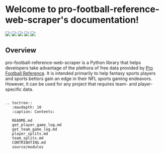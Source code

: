 # Welcome to pro-football-reference-web-scraper's documentation!

[![](https://img.shields.io/github/license/mjk2244/pro-football-reference-web-scraper)](https://opensource.org/licenses/Apache-2.0) ![](https://img.shields.io/github/issues/mjk2244/pro-football-reference-web-scraper) [![](https://codecov.io/gh/mjk2244/pro-football-reference-web-scraper/branch/main/graph/badge.svg?token=OTGOR2M0CY)](https://codecov.io/gh/mjk2244/pro-football-reference-web-scraper) [![](https://img.shields.io/github/actions/workflow/status/mjk2244/pro-football-reference-web-scraper/build.yml)](https://github.com/mjk2244/pro-football-reference-web-scraper/) [![](https://img.shields.io/pypi/v/pro-football-reference-web-scraper)](https://pypi.org/project/pro-football-reference-web-scraper/)
## Overview
pro-football-reference-web-scraper is a Python library that helps developers take advantage of the plethora of free data provided by [Pro Football Reference](https://www.pro-football-reference.com/). It is intended primarily to help fantasy sports players and sports bettors gain an edge in their NFL sports gaming endeavors. However, it can be used for any project that requires team- and player-specific data.

```eval_rst

.. toctree::
   :maxdepth: 10
   :caption: Contents:

   README.md
   get_player_game_log.md
   get_team_game_log.md
   player_splits.md
   team_splits.md
   CONTRIBUTING.md
   source/modules

```
